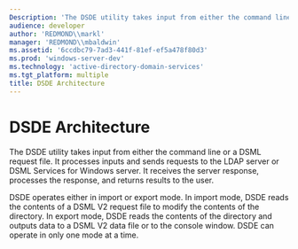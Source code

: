```yaml
---
Description: 'The DSDE utility takes input from either the command line or a DSML request file. It processes inputs and sends requests to the LDAP server or DSML Services for Windows server.'
audience: developer
author: 'REDMOND\\markl'
manager: 'REDMOND\\mbaldwin'
ms.assetid: '6ccdbc79-7ad3-441f-81ef-ef5a478f80d3'
ms.prod: 'windows-server-dev'
ms.technology: 'active-directory-domain-services'
ms.tgt_platform: multiple
title: DSDE Architecture
---
```


# DSDE Architecture

The DSDE utility takes input from either the command line or a DSML request file. It processes inputs and sends requests to the LDAP server or DSML Services for Windows server. It receives the server response, processes the response, and returns results to the user.

DSDE operates either in import or export mode. In import mode, DSDE reads the contents of a DSML V2 request file to modify the contents of the directory. In export mode, DSDE reads the contents of the directory and outputs data to a DSML V2 data file or to the console window. DSDE can operate in only one mode at a time.

 

 



